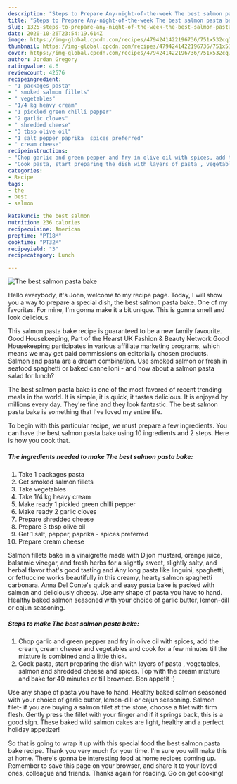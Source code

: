 ```yaml
---
description: "Steps to Prepare Any-night-of-the-week The best salmon pasta bake"
title: "Steps to Prepare Any-night-of-the-week The best salmon pasta bake"
slug: 1325-steps-to-prepare-any-night-of-the-week-the-best-salmon-pasta-bake
date: 2020-10-26T23:54:19.614Z
image: https://img-global.cpcdn.com/recipes/4794241422196736/751x532cq70/the-best-salmon-pasta-bake-recipe-main-photo.jpg
thumbnail: https://img-global.cpcdn.com/recipes/4794241422196736/751x532cq70/the-best-salmon-pasta-bake-recipe-main-photo.jpg
cover: https://img-global.cpcdn.com/recipes/4794241422196736/751x532cq70/the-best-salmon-pasta-bake-recipe-main-photo.jpg
author: Jordan Gregory
ratingvalue: 4.6
reviewcount: 42576
recipeingredient:
- "1 packages pasta"
- " smoked salmon fillets"
- " vegetables"
- "1/4 kg heavy cream"
- "1 pickled green chilli pepper"
- "2 garlic cloves"
- " shredded cheese"
- "3 tbsp olive oil"
- "1 salt pepper paprika  spices preferred"
- " cream cheese"
recipeinstructions:
- "Chop garlic and green pepper and fry in olive oil with spices, add the cream, cream cheese and vegetables and cook for a few minutes till the mixture is combined and a little thick."
- "Cook pasta, start preparing the dish with layers of pasta , vegetables,  salmon and shredded cheese and spices.  Top with the cream mixture and bake for 40 minutes or till browned. Bon appétit :)"
categories:
- Recipe
tags:
- the
- best
- salmon

katakunci: the best salmon 
nutrition: 236 calories
recipecuisine: American
preptime: "PT18M"
cooktime: "PT32M"
recipeyield: "3"
recipecategory: Lunch

---
```



![The best salmon pasta bake](https://img-global.cpcdn.com/recipes/4794241422196736/751x532cq70/the-best-salmon-pasta-bake-recipe-main-photo.jpg)

Hello everybody, it's John, welcome to my recipe page. Today, I will show you a way to prepare a special dish, the best salmon pasta bake. One of my favorites. For mine, I'm gonna make it a bit unique. This is gonna smell and look delicious.

This salmon pasta bake recipe is guaranteed to be a new family favourite. Good Housekeeping, Part of the Hearst UK Fashion &amp; Beauty Network Good Housekeeping participates in various affiliate marketing programs, which means we may get paid commissions on editorially chosen products. Salmon and pasta are a dream combination. Use smoked salmon or fresh in seafood spaghetti or baked cannelloni - and how about a salmon pasta salad for lunch?

The best salmon pasta bake is one of the most favored of recent trending meals in the world. It is simple, it is quick, it tastes delicious. It is enjoyed by millions every day. They're fine and they look fantastic. The best salmon pasta bake is something that I've loved my entire life.


To begin with this particular recipe, we must prepare a few ingredients. You can have the best salmon pasta bake using 10 ingredients and 2 steps. Here is how you cook that.

<!--inarticleads1-->

##### The ingredients needed to make The best salmon pasta bake:

1. Take 1 packages pasta
1. Get  smoked salmon fillets
1. Take  vegetables
1. Take 1/4 kg heavy cream
1. Make ready 1 pickled green chilli pepper
1. Make ready 2 garlic cloves
1. Prepare  shredded cheese
1. Prepare 3 tbsp olive oil
1. Get 1 salt, pepper, paprika - spices preferred
1. Prepare  cream cheese


Salmon fillets bake in a vinaigrette made with Dijon mustard, orange juice, balsamic vinegar, and fresh herbs for a slightly sweet, slightly salty, and herbal flavor that&#39;s good tasting and Any long pasta like linguini, spaghetti, or fettuccine works beautifully in this creamy, hearty salmon spaghetti carbonara. Anna Del Conte&#39;s quick and easy pasta bake is packed with salmon and deliciously cheesy. Use any shape of pasta you have to hand. Healthy baked salmon seasoned with your choice of garlic butter, lemon-dill or cajun seasoning. 

<!--inarticleads2-->

##### Steps to make The best salmon pasta bake:

1. Chop garlic and green pepper and fry in olive oil with spices, add the cream, cream cheese and vegetables and cook for a few minutes till the mixture is combined and a little thick.
1. Cook pasta, start preparing the dish with layers of pasta , vegetables,  salmon and shredded cheese and spices.  Top with the cream mixture and bake for 40 minutes or till browned. Bon appétit :)


Use any shape of pasta you have to hand. Healthy baked salmon seasoned with your choice of garlic butter, lemon-dill or cajun seasoning. Salmon filet- if you are buying a salmon filet at the store, choose a filet with firm flesh. Gently press the fillet with your finger and if it springs back, this is a good sign. These baked wild salmon cakes are light, healthy and a perfect holiday appetizer! 

So that is going to wrap it up with this special food the best salmon pasta bake recipe. Thank you very much for your time. I'm sure you will make this at home. There's gonna be interesting food at home recipes coming up. Remember to save this page on your browser, and share it to your loved ones, colleague and friends. Thanks again for reading. Go on get cooking!
